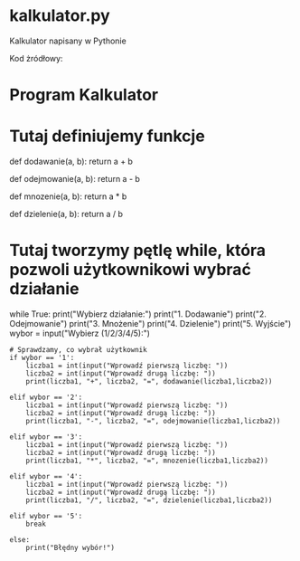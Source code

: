 # kalkulator.py
Kalkulator napisany w Pythonie

Kod żródłowy:

# Program Kalkulator

# Tutaj definiujemy funkcje
def dodawanie(a, b):
    return a + b

def odejmowanie(a, b):
    return a - b

def mnozenie(a, b):
    return a * b

def dzielenie(a, b):
    return a / b

# Tutaj tworzymy pętlę while, która pozwoli użytkownikowi wybrać działanie
while True:
    print("Wybierz działanie:")
    print("1. Dodawanie")
    print("2. Odejmowanie")
    print("3. Mnożenie")
    print("4. Dzielenie")
    print("5. Wyjście")
    wybor = input("Wybierz (1/2/3/4/5):")
    
    # Sprawdzamy, co wybrał użytkownik
    if wybor == '1':
        liczba1 = int(input("Wprowadź pierwszą liczbę: "))
        liczba2 = int(input("Wprowadź drugą liczbę: "))
        print(liczba1, "+", liczba2, "=", dodawanie(liczba1,liczba2))
    
    elif wybor == '2':
        liczba1 = int(input("Wprowadź pierwszą liczbę: "))
        liczba2 = int(input("Wprowadź drugą liczbę: "))
        print(liczba1, "-", liczba2, "=", odejmowanie(liczba1,liczba2))
    
    elif wybor == '3':
        liczba1 = int(input("Wprowadź pierwszą liczbę: "))
        liczba2 = int(input("Wprowadź drugą liczbę: "))
        print(liczba1, "*", liczba2, "=", mnozenie(liczba1,liczba2))
    
    elif wybor == '4':
        liczba1 = int(input("Wprowadź pierwszą liczbę: "))
        liczba2 = int(input("Wprowadź drugą liczbę: "))
        print(liczba1, "/", liczba2, "=", dzielenie(liczba1,liczba2))
        
    elif wybor == '5':
        break
    
    else:
        print("Błędny wybór!")
